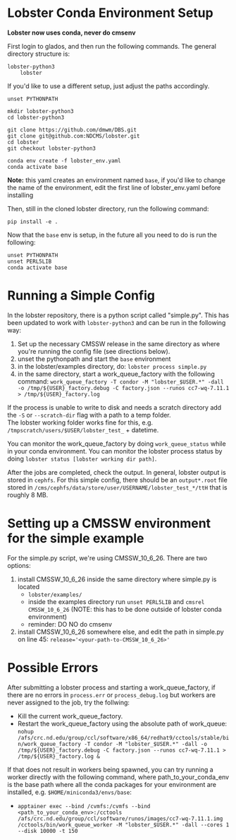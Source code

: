 # Lobster Conda Environment Setup
**Lobster now uses conda, never do cmsenv**

First login to glados, and then run the following commands. 
The general directory structure is: 
```
lobster-python3
    lobster
``` 
If you'd like to use a different setup, just adjust the paths accordingly.
```
unset PYTHONPATH

mkdir lobster-python3
cd lobster-python3

git clone https://github.com/dmwm/DBS.git
git clone git@github.com:NDCMS/lobster.git
cd lobster
git checkout lobster-python3

conda env create -f lobster_env.yaml
conda activate base
```

**Note:** this yaml creates an environment named `base`, if you'd like to change the name of the environment, edit the first line of lobster_env.yaml before installing


Then, still in the cloned lobster directory, run the following command: 
```
pip install -e .
```

Now that the `base` env is setup, in the future all you need to do is run the following: 
```
unset PYTHONPATH
unset PERL5LIB
conda activate base
```

# Running a Simple Config
In the lobster repository, there is a python script called "simple.py". This has been updated to work with `lobster-python3` and can be run in the following way: 

1. Set up the necessary CMSSW release in the same directory as where you're running the config file (see directions below).
2. unset the pythonpath and start the `base` environment 
3. in the lobster/examples directory, do:  `lobster process simple.py`
4. in the same directory, start a work_queue_factory with the following command: `work_queue_factory -T condor -M "lobster_$USER.*" -dall -o /tmp/${USER}_factory.debug -C factory.json --runos cc7-wq-7.11.1 > /tmp/${USER}_factory.log`

If the process is unable to write to disk and needs a scratch directory add the `-S` or `--scratch-dir` flag with a path to a temp folder.  
The lobster working folder works fine for this, e.g. `/tmpscratch/users/$USER/lobster_test_` + datetime.  

You can monitor the work_queue_factory by doing `work_queue_status` while in your conda environment.
You can monitor the lobster process status by doing `lobster status [lobster working dir path]`. 

After the jobs are completed, check the output. In general, lobster output is stored in `cephfs`. For this simple config, there should be an `output*.root` file stored in `/cms/cephfs/data/store/user/USERNAME/lobster_test_*/ttH` that is roughly 8 MB.

# Setting up a CMSSW environment for the simple example
For the simple.py script, we're using CMSSW_10_6_26. There are two options: 
1. install CMSSW_10_6_26 inside the same directory where simple.py is located 
    - `lobster/examples/`
    - inside the examples directory run `unset PERL5LIB` and `cmsrel CMSSW_10_6_26` (NOTE: this has to be done outside of lobster conda environment)
    - reminder: DO NO do cmsenv
2. install CMSSW_10_6_26 somewhere else, and edit the path in simple.py on line 45: `release='<your-path-to-CMSSW_10_6_26>'`

# Possible Errors
After submitting a lobster process and starting a work_queue_factory, if there are no errors in `process.err` or `process_debug.log` but workers are never assigned to the job, try the follwing: 
- Kill the current work_queue_factory. 
- Restart the work_queue_factory using the absolute path of work_queue: `nohup /afs/crc.nd.edu/group/ccl/software/x86_64/redhat9/cctools/stable/bin/work_queue_factory -T condor -M "lobster_$USER.*" -dall -o /tmp/${USER}_factory.debug -C factory.json --runos cc7-wq-7.11.1 > /tmp/${USER}_factory.log &`

If that does not result in workers being spawned, you can try running a worker directly with the following command, where path_to_your_conda_env  
is the base path where all the conda packages for your environment are installed, e.g. `$HOME/miniconda3/envs/base`:
- `apptainer exec --bind /cvmfs:/cvmfs --bind <path_to_your_conda_env>:/cctools /afs/crc.nd.edu/group/ccl/software/runos/images/cc7-wq-7.11.1.img /cctools/bin/work_queue_worker -M "lobster_$USER.*" -dall --cores 1 --disk 10000 -t 150`
